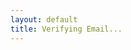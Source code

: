 ```yaml
---
layout: default
title: Verifying Email...
---
```


 <html>
   <head>
     <meta charset="UTF-8">
     <title>Verifying Email...</title>
     <script type="module">
       import { initializeApp } from "https://www.gstatic.com/firebasejs/10.10.0/firebase-app.js";
       import { getAuth, applyActionCode } from "https://www.gstatic.com/firebasejs/10.10.0/firebase-auth.js";
 
       const firebaseConfig = {
         apiKey: "AIzaSyA-H5mHX6UWyzjsJAnNl2rH2SQIzlRUnWk",
         authDomain: "boomboom-9621f.firebaseapp.com",
         projectId: "boomboom-9621f",
         storageBucket: "boomboom-9621f.appspot.com",
         messagingSenderId: "396477438586",
         appId: "1:396477438586:web:4d7e266b0d88fedaf839c3"
     };
 
       const app = initializeApp(firebaseConfig);
       const auth = getAuth(app);
 
       const params = new URLSearchParams(window.location.search);
       const mode = params.get("mode");
       const oobCode = params.get("oobCode");
 
       if (mode === "verifyEmail" && oobCode) {
         applyActionCode(auth, oobCode)
           .then(() => {
             window.location.href = "boomboom://verified";
           })
           .catch(err => {
             console.error(err);
             document.getElementById("message").innerHTML = "<h2>Verification failed</h2><p>" + err.message + "</p>";
           });
       } else {
         document.getElementById("message").innerHTML = "<h2>Invalid link</h2>";
       }
     </script>
   </head>
   <body>
  <p>Email Verified.</p>
  <p>Please return to the app to continue.</p>
</body>
</html>


